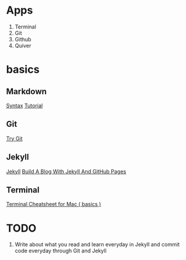 ---
---
# Apps
1. Terminal
2. Git
3. Github
4. Quiver

# basics

## Markdown
[Syntax](https://guides.github.com/features/mastering-markdown/)
[Tutorial](http://markdowntutorial.com/)


## Git
[Try Git](https://www.codeschool.com/courses/try-git)


## Jekyll
[Jekyll](http://jekyllrb.com/)
[Build A Blog With Jekyll And GitHub Pages](http://www.smashingmagazine.com/2014/08/01/build-blog-jekyll-github-pages/)


##  Terminal
[Terminal Cheatsheet for Mac ( basics )](https://github.com/0nn0/terminal-mac-cheatsheet/wiki/Terminal-Cheatsheet-for-Mac-(-basics-))


# TODO
1. Write about what you read and learn everyday in Jekyll
and commit code everyday through Git and Jekyll
